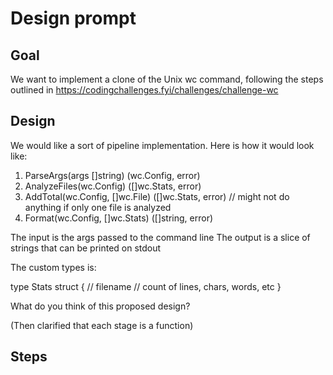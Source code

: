 
# Design prompt

## Goal
We want to implement a clone of the Unix wc command, following the steps outlined in
https://codingchallenges.fyi/challenges/challenge-wc

## Design

We would like a sort of pipeline implementation.  Here is how it would look like:

1. ParseArgs(args []string) (wc.Config, error)
2. AnalyzeFiles(wc.Config) ([]wc.Stats, error)
3. AddTotal(wc.Config, []wc.File) ([]wc.Stats, error) // might not do anything if only one file is analyzed
4. Format(wc.Config, []wc.Stats) ([]string, error)

The input is the args passed to the command line
The output is a slice of strings that can be printed on stdout

The custom types is:

type Stats struct {
	// filename
	// count of lines, chars, words, etc
}

What do you think of this proposed design?

(Then clarified that each stage is a function)

## Steps